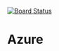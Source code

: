 [![Board Status](https://dev.azure.com/FigitalSolutions/b88ac302-f26d-4d15-ab41-5e3cf948eb0c/4a79a682-6b6d-4b35-b657-3800b99d072b/_apis/work/boardbadge/927a6f96-071b-4b7e-ba92-b77adf178dd2)](https://dev.azure.com/FigitalSolutions/b88ac302-f26d-4d15-ab41-5e3cf948eb0c/_boards/board/t/4a79a682-6b6d-4b35-b657-3800b99d072b/Microsoft.RequirementCategory)
# Azure